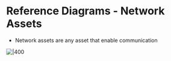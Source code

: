 # Reference Diagrams - Network Assets

- Network assets are any asset that enable communication

 ![|400](https://remnote-user-data.s3.amazonaws.com/Nk0qXXh9OUP6zLwKZAwnskNDnQ07NBFav7sf_1osIadWsz6GiTV21qXrjoH0DQRI7dFCtzbIerZRM_nyDGg5YKbMHlS07KOYEkm_UDhuQJbMT8oZS4sg7UM5HoK4snpn.png)
